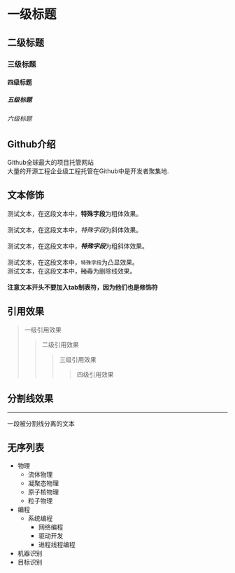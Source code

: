 # 一级标题
## 二级标题
### 三级标题
#### 四级标题
##### 五级标题
###### 六级标题


## Github介绍

  Github全球最大的项目托管网站<br>大量的开源工程企业级工程托管在Github中是开发者聚集地.

## 文本修饰
 
测试文本，在这段文本中，**特殊字段**为粗体效果。<br><br>
测试文本，在这段文本中，*特殊字段*为斜体效果。<br><br>
测试文本，在这段文本中，***特殊字段***为粗斜体效果。<br><br>
测试文本，在这段文本中，`特殊字段`为凸显效果。<br>
测试文本，在这段文本中，~~赌毒~~为删除线效果。<br><br>
**注意文本开头不要加入tab制表符，因为他们也是修饰符**

## 引用效果

> 一级引用效果
>> 二级引用效果
>>> 三级引用效果
>>>> 四级引用效果

## 分割线效果<br>

---
一段被分割线分离的文本<br>

## 无序列表

* 物理
  * 流体物理
  * 凝聚态物理
  * 原子核物理
  * 粒子物理
* 编程
  * 系统编程
    * 网络编程
    * 驱动开发
    * 进程线程编程
* 机器识别
* 目标识别

